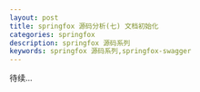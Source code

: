 ```yaml
---
layout: post
title: springfox 源码分析(七) 文档初始化
categories: springfox
description: springfox 源码系列
keywords: springfox 源码系列,springfox-swagger
---
```


待续...